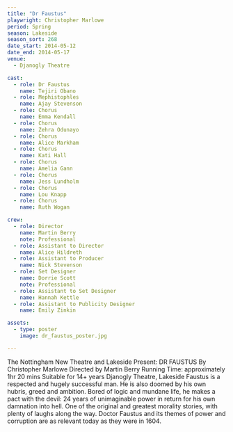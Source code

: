```yaml
---
title: "Dr Faustus"
playwright: Christopher Marlowe
period: Spring
season: Lakeside
season_sort: 268
date_start: 2014-05-12
date_end: 2014-05-17
venue:
  - Djanogly Theatre

cast:
  - role: Dr Faustus
    name: Tejiri Obano
  - role: Mephistophles
    name: Ajay Stevenson
  - role: Chorus
    name: Emma Kendall
  - role: Chorus
    name: Zehra Odunayo
  - role: Chorus
    name: Alice Markham
  - role: Chorus
    name: Kati Hall
  - role: Chorus
    name: Amelia Gann
  - role: Chorus
    name: Jess Lundholm
  - role: Chorus
    name: Lou Knapp
  - role: Chorus
    name: Ruth Wogan

crew:
  - role: Director
    name: Martin Berry
    note: Professional
  - role: Assistant to Director
    name: Alice Hildreth
  - role: Assistant to Producer
    name: Nick Stevenson
  - role: Set Designer
    name: Dorrie Scott
    note: Professional
  - role: Assistant to Set Designer
    name: Hannah Kettle
  - role: Assistant to Publicity Designer
    name: Emily Zinkin

assets:
  - type: poster
    image: dr_faustus_poster.jpg

---
```


The Nottingham New Theatre and Lakeside Present: DR FAUSTUS By Christopher Marlowe Directed by Martin Berry Running Time: approximately 1hr 20 mins Suitable for 14+ years Djanogly Theatre, Lakeside Faustus is a respected and hugely successful man. He is also doomed by his own hubris, greed and ambition. Bored of logic and mundane life, he makes a pact with the devil: 24 years of unimaginable power in return for his own damnation into hell. One of the original and greatest morality stories, with plenty of laughs along the way. Doctor Faustus and its themes of power and corruption are as relevant today as they were in 1604.
